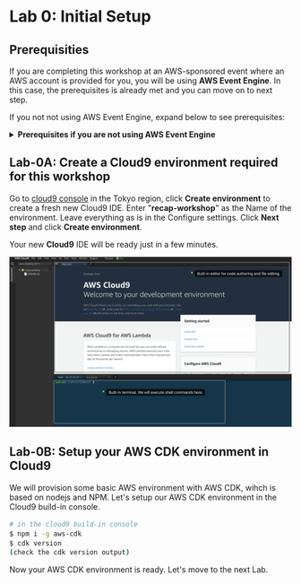 # Lab 0: Initial Setup



## Prerequisities

If you are completing this workshop at an AWS-sponsored event where an AWS account is provided for you, you will be using **AWS Event Engine**. In this case, the prerequisites is already met and you can move on to next step. 

If you not not using AWS Event Engine, expand below to see prerequisites: 

<details>
<summary><strong> Prerequisites if you are not using AWS Event Engine </strong></summary><p>


### AWS Account
In order to complete this workshop, you'll need an AWS account and access to create and manage the AWS resources that are used in this workshop, including Cloud9, API Gateway, Lambda, Amazon ECS, and IAM policies and roles.

The code and instructions in this workshop assume only one participant is using a given AWS account at a time. If you attempt sharing an account with another participant, you may encounter naming conflicts for certain resources. You can work around this by using distinct Regions, but the instructions do not provide details on the changes required to make this work.

Please make sure not to use a production AWS environment or account for this workshop. It is recommended to instead use a **development account** which provides **full access** to the necessary services so that you do not run into permissions issues.


### Region Selection
Use a single region for the entirety of this workshop. This workshop was designed and tested in **Tokyo region(ap-northeast-1)**. As some new features may not be available in other regions, please select **Tokyo** region entirely for this workshop.

.</details>

## Lab-0A: Create a Cloud9 environment required for this workshop

Go to [cloud9 console](https://ap-northeast-1.console.aws.amazon.com/cloud9/home?region=ap-northeast-1#) in the Tokyo region, click **Create environment** to create a fresh new Cloud9 IDE. Enter  "**recap-workshop**" as the Name of the environment. Leave everything as is in the Configure settings. Click **Next step** and click **Create environment**.

Your new **Cloud9** IDE will be ready just in a few minutes.

![](images/lab0-01.png)



## Lab-0B: Setup your AWS CDK environment in Cloud9

We will provision some basic AWS environment with AWS CDK, wihch is based on nodejs and NPM. Let's setup our AWS CDK environment in the Cloud9 build-in console.

```bash
# in the cloud9 build-in console
$ npm i -g aws-cdk
$ cdk version
(check the cdk version output)
```



Now your AWS CDK environment is ready. Let's move to the next Lab.

